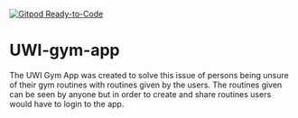 [![Gitpod Ready-to-Code](https://img.shields.io/badge/Gitpod-Ready--to--Code-blue?logo=gitpod)](https://gitpod.io/#https://github.com/miguelforde/UWI-gym-app.git) 

# UWI-gym-app
The UWI Gym App was created to solve this issue of persons being unsure of their gym routines with routines given by the users. The routines given can be seen by anyone but in order to create and share routines users would have to login to the app. 
